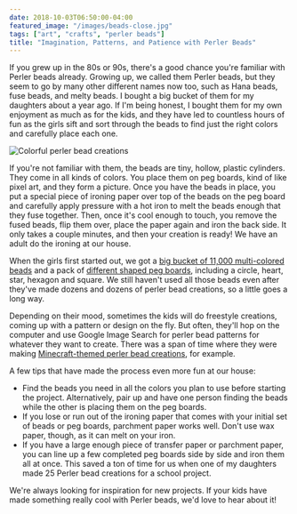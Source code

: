 ```yaml
---
date: 2018-10-03T06:50:00-04:00
featured_image: "/images/beads-close.jpg"
tags: ["art", "crafts", "perler beads"]
title: "Imagination, Patterns, and Patience with Perler Beads"
---
```


If you grew up in the 80s or 90s, there's a good chance you're familiar with Perler beads already. Growing up, we called them Perler beads, but they seem to go by many other different names now too, such as Hana beads, fuse beads, and melty beads. I bought a big bucket of them for my daughters about a year ago. If I'm being honest, I bought them for my own enjoyment as much as for the kids, and they have led to countless hours of fun as the girls sift and sort through the beads to find just the right colors and carefully place each one. 

![Colorful perler bead creations](/images/beads-finished.png)

If you're not familiar with them, the beads are tiny, hollow, plastic cylinders. They come in all kinds of colors. You place them on peg boards, kind of like pixel art, and they form a picture. Once you have the beads in place, you put a special piece of ironing paper over top of the beads on the peg board and carefully apply pressure with a hot iron to melt the beads enough that they fuse together. Then, once it's cool enough to touch, you remove the fused beads, flip them over, place the paper again and iron the back side. It only takes a couple minutes, and then your creation is ready! We have an adult do the ironing at our house.

When the girls first started out, we got a [big bucket of 11,000 multi-colored beads](https://www.amazon.com/gp/product/B0002YM0H0/ref=as_li_tl?ie=UTF8&camp=1789&creative=9325&creativeASIN=B0002YM0H0&linkCode=as2&tag=brainydayidea-20&linkId=c2b0ea32c4f573e861c859bfb6eb4937) and a pack of [different shaped peg boards](https://www.amazon.com/gp/product/B004EHYGNC/ref=as_li_tl?ie=UTF8&camp=1789&creative=9325&creativeASIN=B004EHYGNC&linkCode=as2&tag=brainydayidea-20&linkId=553c507a059e2e3bccfa2410bb392748), including a circle, heart, star, hexagon and square. We still haven't used all those beads even after they've made dozens and dozens of perler bead creations, so a little goes a long way. 

Depending on their mood, sometimes the kids will do freestyle creations, coming up with a pattern or design on the fly. But often, they'll hop on the computer and use Google Image Search for perler bead patterns for whatever they want to create. There was a span of time where they were making [Minecraft-themed perler bead creations](https://www.google.com/search?tbm=isch&source=hp&biw=1550&bih=690&ei=DTW1W-zcCcuZ_QaSybXYBg&q=perler+bead+patterns+minecraft), for example.

A few tips that have made the process even more fun at our house:

* Find the beads you need in all the colors you plan to use before starting the project. Alternatively, pair up and have one person finding the beads while the other is placing them on the peg boards.
* If you lose or run out of the ironing paper that comes with your initial set of beads or peg boards, parchment paper works well. Don't use wax paper, though, as it can melt on your iron.
* If you have a large enough piece of transfer paper or parchment paper, you can line up a few completed peg boards side by side and iron them all at once. This saved a ton of time for us when one of my daughters made 25 Perler bead creations for a school project.

We're always looking for inspiration for new projects. If your kids have made something really cool with Perler beads, we'd love to hear about it! 


